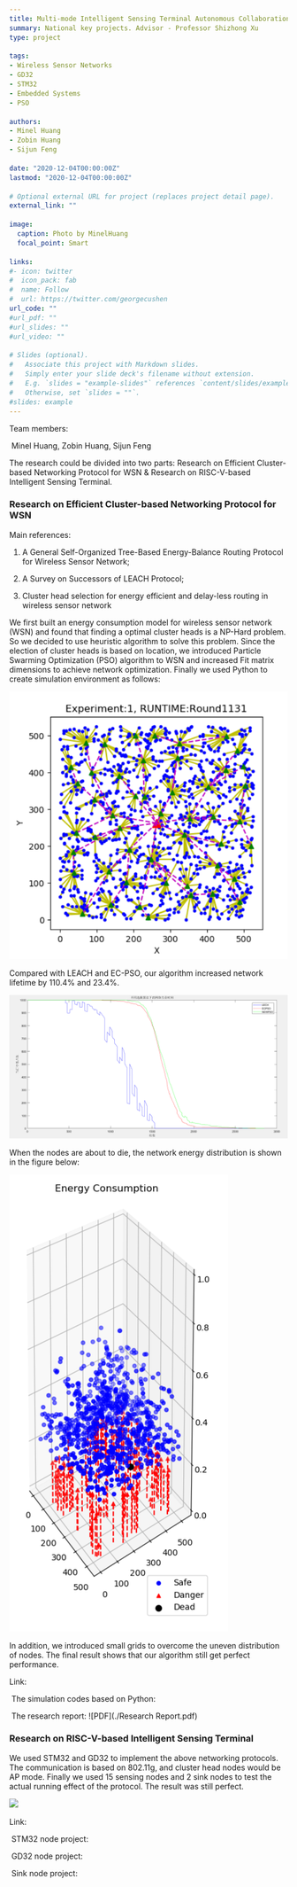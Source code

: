 ```yaml
---
title: Multi-mode Intelligent Sensing Terminal Autonomous Collaboration Technology
summary: National key projects. Advisor - Professor Shizhong Xu
type: project

tags: 
- Wireless Sensor Networks
- GD32
- STM32
- Embedded Systems
- PSO

authors:
- Minel Huang
- Zobin Huang
- Sijun Feng

date: "2020-12-04T00:00:00Z"
lastmod: "2020-12-04T00:00:00Z"

# Optional external URL for project (replaces project detail page).
external_link: ""

image:
  caption: Photo by MinelHuang
  focal_point: Smart

links:
#- icon: twitter
#  icon_pack: fab
#  name: Follow
#  url: https://twitter.com/georgecushen
url_code: ""
#url_pdf: ""
#url_slides: ""
#url_video: ""

# Slides (optional).
#   Associate this project with Markdown slides.
#   Simply enter your slide deck's filename without extension.
#   E.g. `slides = "example-slides"` references `content/slides/example-slides.md`.
#   Otherwise, set `slides = ""`.
#slides: example
---
```


Team members: 

​		Minel Huang, Zobin Huang, Sijun Feng

The research could be divided into two parts: Research on Efficient Cluster-based Networking Protocol for WSN & Research on RISC-V-based Intelligent Sensing Terminal.

###  Research on Efficient Cluster-based Networking Protocol for WSN

Main references: 

1. A General Self-Organized Tree-Based Energy-Balance Routing Protocol for Wireless Sensor Network; 

2. A Survey on Successors of LEACH Protocol; 

3. Cluster head selection for energy efficient and delay-less routing in wireless sensor network

We first built an energy consumption model for wireless sensor network (WSN) and found that finding a optimal cluster heads is a NP-Hard problem. So we decided to use heuristic algorithm to solve this problem. Since the election of cluster heads is based on location, we introduced Particle Swarming Optimization (PSO) algorithm to WSN and increased Fit matrix dimensions to achieve network optimization. Finally we used Python to create simulation environment as follows:

![](./01.png)

Compared with LEACH and EC-PSO, our algorithm increased network lifetime by 110.4% and 23.4%.

![](./02.png)

When the nodes are about to die, the network energy distribution is shown in the figure below:

![](./03.png)

In addition, we introduced small grids to overcome the uneven distribution of nodes. The final result shows that our algorithm still get perfect performance.

Link:

​		The simulation codes based on Python: 

​		The research report: ![PDF](./Research Report.pdf)

### Research on RISC-V-based Intelligent Sensing Terminal

We used STM32 and GD32 to implement the above networking protocols. The communication is based on 802.11g, and cluster head nodes would be AP mode. Finally we used 15 sensing nodes and 2 sink nodes to test the actual running effect of the protocol. The result was still perfect.

![](./featured.jpg)

Link:

​		STM32 node project:

​		GD32 node project:

​		Sink node project: